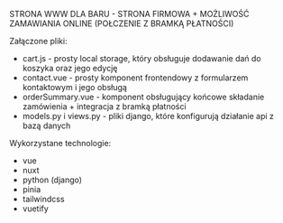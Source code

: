 STRONA WWW DLA BARU - STRONA FIRMOWA + MOŻLIWOŚĆ ZAMAWIANIA ONLINE (POŁCZENIE Z BRAMKĄ PŁATNOŚCI)

Załączone pliki:

- cart.js - prosty local storage, który obsługuje dodawanie dań do koszyka oraz jego edycję
- contact.vue - prosty komponent frontendowy z formularzem kontaktowym i jego obsługą
- orderSummary.vue - komponent obsługujący końcowe składanie zamówienia + integracja z bramką płatności
- models.py i views.py - pliki django, które konfigurują działanie api z bazą danych

Wykorzystane technologie:

- vue
- nuxt
- python (django)
- pinia
- tailwindcss
- vuetify
